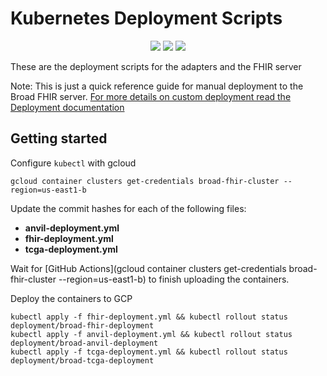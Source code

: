 # Kubernetes Deployment Scripts

<p align="center">
  <a href="https://github.com/DataBiosphere/FHIR/workflows/FHIR%20-%20Tests/badge.svg" alt="FHIR - Tests">
    <img src="https://github.com/DataBiosphere/FHIR/workflows/FHIR%20-%20Tests/badge.svg" /></a>
  <a href="https://github.com/DataBiosphere/FHIR/workflows/TCGA%20-%20Tests/badge.svg" alt="TCGA - Tests">
    <img src="https://github.com/DataBiosphere/FHIR/workflows/TCGA%20-%20Tests/badge.svg" /></a>
  <a href="https://github.com/DataBiosphere/FHIR/workflows/ANVIL%20-%20Tests/badge.svg" alt="ANVIL - Tests">
    <img src="https://github.com/DataBiosphere/FHIR/workflows/ANVIL%20-%20Tests/badge.svg" /></a>
</p>

These are the deployment scripts for the adapters and the FHIR server

Note: This is just a quick reference guide for manual deployment to the Broad FHIR server. [For more details on custom deployment read the Deployment documentation](../docs/DEPLOYMENT.md)

## Getting started

Configure `kubectl` with gcloud

```
gcloud container clusters get-credentials broad-fhir-cluster --region=us-east1-b
```

Update the commit hashes for each of the following files:

- **anvil-deployment.yml**
- **fhir-deployment.yml**
- **tcga-deployment.yml**

Wait for [GitHub Actions](gcloud container clusters get-credentials broad-fhir-cluster --region=us-east1-b) to finish uploading the containers.

Deploy the containers to GCP

```
kubectl apply -f fhir-deployment.yml && kubectl rollout status deployment/broad-fhir-deployment
kubectl apply -f anvil-deployment.yml && kubectl rollout status deployment/broad-anvil-deployment
kubectl apply -f tcga-deployment.yml && kubectl rollout status deployment/broad-tcga-deployment
```
